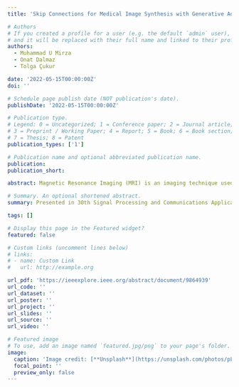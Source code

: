 ```yaml
---
title: 'Skip Connections for Medical Image Synthesis with Generative Adversarial Networks'

# Authors
# If you created a profile for a user (e.g. the default `admin` user), write the username (folder name) here
# and it will be replaced with their full name and linked to their profile.
authors:
  - Muhammad U Mirza
  - Onat Dalmaz
  - Tolga Çukur

date: '2022-05-15T00:00:00Z'
doi: ''

# Schedule page publish date (NOT publication's date).
publishDate: '2022-05-15T00:00:00Z'

# Publication type.
# Legend: 0 = Uncategorized; 1 = Conference paper; 2 = Journal article;
# 3 = Preprint / Working Paper; 4 = Report; 5 = Book; 6 = Book section;
# 7 = Thesis; 8 = Patent
publication_types: ['1']

# Publication name and optional abbreviated publication name.
publication:
publication_short:

abstract: Magnetic Resonance Imaging (MRI) is an imaging technique used to produce detailed anatomical images. Acquiring multiple contrast MRI images requires long scan times forcing the patient to remain still. Scan times can be reduced by synthesising unacquired contrasts from acquired contrasts. In recent years, deep generative adversarial networks have been used to synthesise contrasts using one-to-one mapping. Deeper networks can solve more complex functions, however, their performance can decline due to problems such as overfitting and vanishing gradients. In this study, we propose adding skip connections to generative models to overcome the decline in performance with increasing complexity. This will allow the network to bypass unnecessary parameters in the model. Our results show an increase in performance in one-to-one image synthesis by integrating skip connections.

# Summary. An optional shortened abstract.
summary: Presented in 30th Signal Processing and Communications Applications Conference (SIU 2022)

tags: []

# Display this page in the Featured widget?
featured: false

# Custom links (uncomment lines below)
# links:
# - name: Custom Link
#   url: http://example.org

url_pdf: 'https://ieeexplore.ieee.org/abstract/document/9864939'
url_code: ''
url_dataset: ''
url_poster: ''
url_project: ''
url_slides: ''
url_source: ''
url_video: ''

# Featured image
# To use, add an image named `featured.jpg/png` to your page's folder.
image:
  caption: 'Image credit: [**Unsplash**](https://unsplash.com/photos/pLCdAaMFLTE)'
  focal_point: ''
  preview_only: false
---
```

